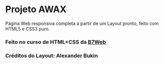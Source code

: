 # Projeto AWAX

Página Web responsiva completa a partir de um Layout pronto, feito com HTML5 e CSS3 puro.

### Feito no curso de HTML+CSS da [B7Web][1]
### Créditos do Layout: Alexander Bukin

[1]:https://b7web.com.br/home/
